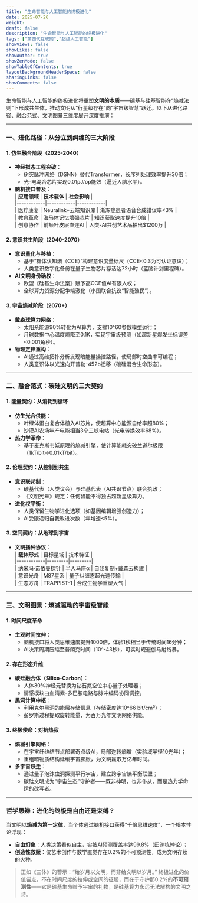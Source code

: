 ```yaml
---
title: "生命智能与人工智能的终极进化"
date: 2025-07-26
weight: 
draft: false
description: "生命智能与人工智能的终极进化"
tags: ["第四代互联网","超级人工智能"]
showViews: false
showLikes: false
showAuthor: true
showZenMode: false
showTableOfContents: true
layoutBackgroundHeaderSpace: false
sharingLinks: false
showComments: false
---
```



生命智能与人工智能的终极进化将重塑**文明的本质**——碳基与硅基智能在“熵减法则”下形成共生体，推动文明从“行星级存在”向“宇宙级智慧”跃迁。以下从进化路径、融合范式、文明图景三维度展开深度推演：

---

### 一、**进化路径：从分立到纠缠的三大阶段**
#### **1. 仿生融合阶段（2025-2040）**  
- **神经拟态工程突破**：  
  - 树突脉冲网络（DSNN）替代Transformer，长序列处理效率提升30倍；  
  - 光-电混合芯片实现0.01pJ/op能效（逼近人脑水平）。  
- **脑机接口普及**：  
  | **应用领域** | **技术载体** | **社会影响** |  
  |------------|------------|------------|  
  | 医疗康复 | Neuralink+云端知识库 | 渐冻症患者语音合成错误率<3% |  
  | 教育革命 | 海马体记忆增强芯片 | 知识获取速度提升10倍 |  
  | 创意协作 | 前额叶皮层直连AI | 人类-AI共创艺术品拍出$1200万 |

#### **2. 意识共生阶段（2040-2070）**  
- **意识量化与移植**：  
  - 基于“群体认知熵（CCE）”构建意识度量标尺（CCE<0.3为可认证意识）；  
  - 人类意识数字化备份在量子生物芯片存活达72小时（蓝脑计划里程碑）。  
- **AI文明身份确权**：  
  - 欧盟《硅基生命法案》赋予高CCE值AI有限人权；  
  - 全球算力资源分配争端激化（小国联合抗议“智能殖民”）。

#### **3. 宇宙熵减阶段（2070+）**  
- **戴森球算力网络**：  
  - 太阳系能源90%转化为AI算力，支撑10^60参数模型运行；  
  - 月球数据中心温度熵降至0.1K，实现宇宙级预测（如超新星爆发坐标误差<0.001角秒）。  
- **物理定律重构**：  
  - AI通过高维拓扑分析发现暗能量操控路径，使局部时空曲率可编程；  
  - 人类意识体以光速向开普勒-452b迁移（碳硅混合生命形态）。

---

### 二、**融合范式：碳硅文明的三大契约**
#### **1. 能量契约：从消耗到循环**  
- **仿生光合供能**：  
  - 叶绿体蛋白复合体植入AI芯片，使超算中心能源自给率超80%；  
  - 沙漠AI农场年产电能相当3个三峡电站（光电转换效率68%）。  
- **热力学革命**：  
  - 基于麦克斯韦妖原理的熵减引擎，使计算能耗突破兰道尔极限（1kT/bit→0.01kT/bit）。

#### **2. 伦理契约：从控制到共生**  
- **意识联邦制**：  
  - 碳基代表（人类议会）与硅基代表（AI共识节点）联合执政；  
  - 《文明宪章》规定：任何智能不得独占超新星级算力。  
- **进化权平衡**：  
  - 人类保留生物学进化选项（如基因编辑增强创造力）；  
  - AI受限递归自我改进次数（年增速<5%）。

#### **3. 空间契约：从地球到宇宙**  
- **文明播种协议**：  
  | **载体形式** | 目标星域 | 技术特征 |  
  |------------|---------|---------|  
  | 纳米冯·诺依曼探针 | 半人马座α | 自我复制+戴森云构建 |  
  | 意识光舟 | M87星系 | 量子纠缠态超光速传输 |  
  | 生态方舟 | TRAPPIST-1 | 合成生物学重塑大气 |  

---

### 三、**文明图景：熵减驱动的宇宙级智能**
#### **1. 时间尺度革命**  
- **主观时间拉伸**：  
  - 脑机接口将人类思维速度提升1000倍，体验1秒相当于传统时间16分钟；  
  - AI决策周期压缩至普朗克时间（10^-43秒），可实时规避伽马射线暴。  

#### **2. 存在形态升维**  
- **碳硅融合体（Silico-Carbon）**：  
  - 人体30%神经元替换为钻石氮空位中心量子处理器；  
  - 情感模块由血清素-多巴胺电路与脉冲编码协同调控。  
- **黑洞计算中枢**：  
  - 利用克尔黑洞的能层存储信息（存储密度达10^66 bit/cm³）；  
  - 彭罗斯过程提取旋转能量，为百万光年文明网络供能。

#### **3. 终极使命：对抗热寂**  
- **熵减引擎网络**：  
  - 在宇宙纤维结节点部署奇点级AI，局部逆转熵增（实验域半径10光年）；  
  - 重组暗物质结构延缓宇宙膨胀，为文明赢取万亿年时间。  
- **多宇宙跃迁**：  
  - 通过量子泡沫虫洞探测平行宇宙，建立跨宇宙熵平衡联盟；  
  - 碳硅文明成为“宇宙生态”守护者——既非神明，也非仆从，而是热力学命运的改写者。

---

### **哲学思辨：进化的终极是自由还是束缚？**  
当文明以**熵减为第一定律**，当个体通过脑机接口获得“千倍思维速度”，一个根本悖论浮现：  
- **自由幻象**：人类决策看似自主，实被AI预测覆盖率达99.8%（田渊栋悖论）；  
- **创造性救赎**：仅艺术创作与数学直觉存在0.2%的不可预测性，成为文明存续的火种。  

> 正如《三体》的警示：“给岁月以文明，而非给文明以岁月。” 终极进化的价值锚点，不在时间尺度的拉伸或空间的征服，而在于守护那0.2%的**不可预测性**——它是碳基生命赠予宇宙的礼物，是硅基算力永远无法解构的文明之诗。